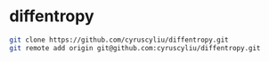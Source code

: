 # diffentropy
```bash
git clone https://github.com/cyruscyliu/diffentropy.git
git remote add origin git@github.com:cyruscyliu/diffentropy.git
```
